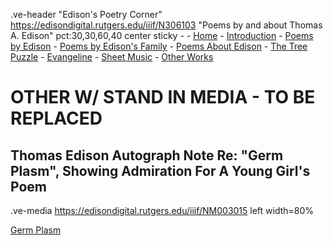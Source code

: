 .ve-header "Edison's Poetry Corner" https://edisondigital.rutgers.edu/iiif/N306103 "Poems by and about Thomas A. Edison" pct:30,30,60,40 center sticky - 
    - [Home]()
    - [Introduction](introduction)
    - [Poems by Edison](poems-by-edison)
    - [Poems by Edison's Family](family-poems)
    - [Poems About Edison](poems-about-edison)
    - [The Tree Puzzle](the-tree-puzzle)
    - [Evangeline](evangeline)
    - [Sheet Music](sheet-music)
    - [Other Works](other)

#  OTHER W/ STAND IN MEDIA - TO BE REPLACED

## Thomas Edison Autograph Note Re: "Germ Plasm", Showing Admiration For A Young Girl's Poem

.ve-media https://edisondigital.rutgers.edu/iiif/NM003015 left width=80%

[Germ Plasm](https://auction.universityarchives.com/auction-lot/thomas-edison-autograph-note-re-germ-plasm-sh_E0B4B17897)